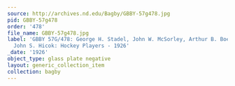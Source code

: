 ```yaml
---
source: http://archives.nd.edu/Bagby/GBBY-57g478.jpg
pid: GBBY-57g478
order: '478'
file_name: GBBY-57g478.jpg
label: 'GBBY 57G/478: George H. Stadel, John W. McSorley, Arthur B. Boeringer and
  John S. Hicok: Hockey Players - 1926'
_date: '1926'
object_type: glass plate negative
layout: generic_collection_item
collection: bagby
---
```

